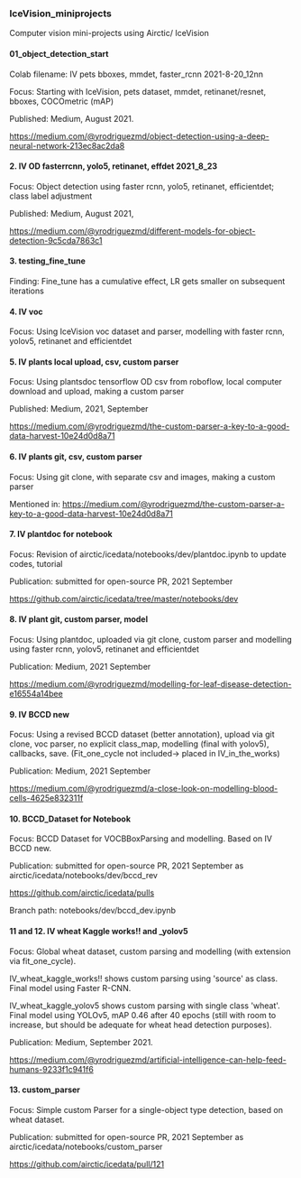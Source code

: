 ### IceVision_miniprojects
Computer vision mini-projects using Airctic/ IceVision

#### 01_object_detection_start

Colab filename:  IV pets bboxes, mmdet, faster_rcnn 2021-8-20_12nn

Focus:  Starting with IceVision, pets dataset, mmdet, retinanet/resnet, bboxes, COCOmetric (mAP)

Published:  Medium, August 2021.

https://medium.com/@yrodriguezmd/object-detection-using-a-deep-neural-network-213ec8ac2da8


#### 2.  IV OD fasterrcnn, yolo5, retinanet, effdet 2021_8_23

Focus:  Object detection using faster rcnn, yolo5, retinanet, efficientdet; class label adjustment

Published: Medium, August 2021,

https://medium.com/@yrodriguezmd/different-models-for-object-detection-9c5cda7863c1

#### 3.  testing_fine_tune

Finding:  Fine_tune has a cumulative effect, LR gets smaller on subsequent iterations

#### 4.  IV voc 

Focus: Using IceVision voc dataset and parser, modelling with faster rcnn, yolov5, retinanet and efficientdet

#### 5.  IV plants local upload, csv, custom parser

Focus:  Using plantsdoc tensorflow OD csv from roboflow, local computer download and upload, making a custom parser

Published: Medium, 2021, September

https://medium.com/@yrodriguezmd/the-custom-parser-a-key-to-a-good-data-harvest-10e24d0d8a71

#### 6.  IV plants git, csv, custom parser

Focus:  Using git clone, with separate csv and images, making a custom parser

Mentioned in:  https://medium.com/@yrodriguezmd/the-custom-parser-a-key-to-a-good-data-harvest-10e24d0d8a71

#### 7.  IV plantdoc for notebook

Focus: Revision of airctic/icedata/notebooks/dev/plantdoc.ipynb to update codes, tutorial

Publication:  submitted for open-source PR, 2021 September

https://github.com/airctic/icedata/tree/master/notebooks/dev

#### 8.  IV plant git, custom parser, model

Focus: Using plantdoc, uploaded via git clone, custom parser and modelling using faster rcnn, yolov5, retinanet and efficientdet

Publication:  Medium, 2021 September

https://medium.com/@yrodriguezmd/modelling-for-leaf-disease-detection-e16554a14bee

#### 9.  IV BCCD new

Focus: Using a revised BCCD dataset (better annotation), upload via git clone, voc parser, no explicit class_map, modelling (final with yolov5), callbacks, save.  (Fit_one_cycle not included-> placed in IV_in_the_works) 

Publication:  Medium, 2021 September

https://medium.com/@yrodriguezmd/a-close-look-on-modelling-blood-cells-4625e832311f

#### 10.  BCCD_Dataset for Notebook

Focus: BCCD Dataset for VOCBBoxParsing and modelling.  Based on IV BCCD new.  

Publication: submitted for open-source PR, 2021 September as airctic/icedata/notebooks/dev/bccd_rev

https://github.com/airctic/icedata/pulls

Branch path: notebooks/dev/bccd_dev.ipynb

#### 11 and 12.  IV wheat Kaggle works!! and _yolov5

Focus: Global wheat dataset, custom parsing and modelling (with extension via fit_one_cycle).

IV_wheat_kaggle_works!! shows custom parsing using 'source' as class.  Final model using Faster R-CNN.

IV_wheat_kaggle_yolov5 shows custom parsing with single class 'wheat'.  Final model using YOLOv5, mAP 0.46 after 40 epochs (still with room to increase,
but should be adequate for wheat head detection purposes).

Publication: Medium, September 2021.

https://medium.com/@yrodriguezmd/artificial-intelligence-can-help-feed-humans-9233f1c941f6

#### 13.  custom_parser

Focus:  Simple custom Parser for a single-object type detection, based on wheat dataset.

Publication: submitted for open-source PR, 2021 September as airctic/icedata/notebooks/custom_parser

https://github.com/airctic/icedata/pull/121


